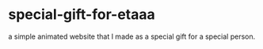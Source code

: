 # special-gift-for-etaaa
a simple animated website that I made as a special gift for a special person.

